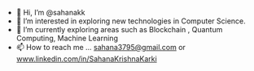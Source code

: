 - 👋 Hi, I’m @sahanakk
- 👀 I’m interested in exploring new technologies in Computer Science.
- 🌱 I’m currently exploring areas such as Blockchain , Quantum Computing, Machine Learning
- 📫 How to reach me ... sahana3795@gmail.com or www.linkedin.com/in/SahanaKrishnaKarki

<!---
sahanakk/sahanakk is a ✨ special ✨ repository because its `README.md` (this file) appears on your GitHub profile.
You can click the Preview link to take a look at your changes.
--->

